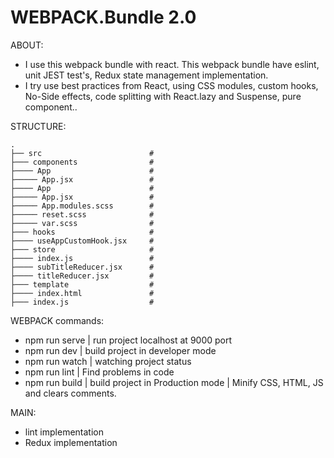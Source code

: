 # WEBPACK.Bundle 2.0

  ABOUT:
  - I use this webpack bundle with react. This webpack bundle have eslint, unit JEST test's, Redux state management implementation.
  - I try use best practices from React, using CSS modules, custom hooks, No-Side effects, code splitting with React.lazy and Suspense, pure component..
  
  STRUCTURE:
  
    .
    ├── src                        # 
    ├─── components                #
    ├──── App                      #
    ├───── App.jsx                 #
    ├──── App                      #
    ├───── App.jsx                 #
    ├───── App.modules.scss        #
    ├───── reset.scss              #
    ├───── var.scss                #
    ├─── hooks                     #
    ├──── useAppCustomHook.jsx     #
    ├─── store                     #
    ├──── index.js                 #
    ├──── subTitleReducer.jsx      #
    ├──── titleReducer.jsx         #
    ├─── template                  #
    ├──── index.html               #
    ├─── index.js                  #


  WEBPACK commands:
  - npm run serve | run project localhost at 9000 port
  - npm run dev   | build project in developer mode
  - npm run watch | watching project status
  - npm run lint  | Find problems in code
  - npm run build | build project in Production mode | Minify CSS, HTML, JS and clears comments.

  MAIN:
  - lint implementation
  - Redux implementation

  
